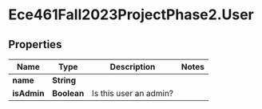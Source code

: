 # Ece461Fall2023ProjectPhase2.User

## Properties
Name | Type | Description | Notes
------------ | ------------- | ------------- | -------------
**name** | **String** |  | 
**isAdmin** | **Boolean** | Is this user an admin? | 
